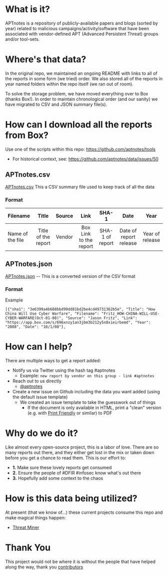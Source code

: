 # What is it?
APTnotes is a repository of publicly-available papers and blogs (sorted by year) related to malicious campaigns/activity/software that have been associated with vendor-defined APT (Advanced Persistent Threat) groups and/or tool-sets.

# Where's that data?
In the original repo, we maintained an ongoing README with links to all of the reports in some form (we tried) order.
We also stored all of the reports in year named folders within the repo itself (we ran out of room).

To solve the storage problem, we have moved everything over to Box (thanks Box!).
In order to maintain chronological order (and our sanity) we have migrated to CSV and JSON summary file(s).

# How can I download all the reports from Box?
Use one of the scripts within this repo: https://github.com/aptnotes/tools
* For historical context, see: https://github.com/aptnotes/data/issues/50

## APTnotes.csv
[APTnotes.csv](https://github.com/aptnotes/data/blob/master/APTnotes.csv)
This a CSV summary file used to keep track of all the data

### Format

|Filename|Title|Source|Link|SHA-1|Date|Year|
|:------------- |:-------------:|:-----:|:-----:|:-----:|:-----:|:-----:|
|Name of the file|Title of the report|Vendor|Box Link to the report|SHA-1 of report| Date of report release|Year of release|

## APTnotes.json
[APTnotes.json](https://github.com/aptnotes/data/blob/master/APTnotes.json) -- This is a converted version of the CSV format

### Format
Example
```
[{"sha1": "3e6399a4b608bbd99dd81bd2be4cd49731362b5e", "Title": "How China Will Use Cyber Warfare", "Filename": "Fritz_HOW-CHINA-WILL-USE-CYBER-WARFARE(Oct-01-08)", "Source": "Jason Fritz", "Link": "https://app.box.com/s/696xnzy1an3jbm3b212y5n8xieirbemd", "Year": "2008", "Date": "10/1/08"},
```
# How can I help?
There are multiple ways to get a report added:
  * Notify us via Twitter using the hash tag #aptnotes
    * Example: `new report by vendor on this group - link #aptnotes`
  * Reach out to us directly
    * [@aptnotes](https://twitter.com/aptnotes)
  * Create a new issue on Github including the data you want added (using the default issue template)
    * We created an issue template to take the guesswork out of things
      * If the document is only available in HTML, print a "clean" version (e.g. with [Print Friendly](https://printfriendly.com/) or similar) to PDF

# Why do we do it?
Like almost every open-source project, this is a labor of love. 
There are so many reports out there, and they either get lost in the mix or taken down before you get a chance to read them.
This is our effort to:

 * **1.** Make sure these lovely reports get consumed 
 * **2.** Ensure the people of #DFIR #infosec know what's out there
 * **3.** Hopefully add some context to the chaos
 
# How is this data being utilized?
At present (that we know of...) these current projects consume this repo and make magical things happen:

* [Threat Miner](https://www.threatminer.org/)

# Thank You
This project would not be where it is without the people that have helped along the way, thank you [contributors](https://github.com/kbandla/APTnotes/blob/master/contributors.md)
